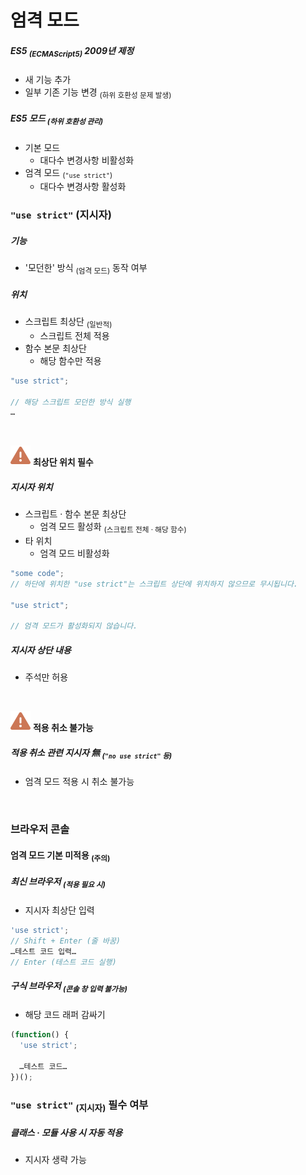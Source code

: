 엄격 모드
====

##### ES5 <sub>(ECMAScript5)</sub> 2009년 제정
- 새 기능 추가
- 일부 기존 기능 변경 <sub>(하위 호환성 문제 발생)</sub>

##### ES5 모드 <sub>(하위 호환성 관리)</sub>
- 기본 모드
  - 대다수 변경사항 비활성화
- 엄격 모드 <sub>(`"use strict"`)</sub>
  - 대다수 변경사항 활성화

### `"use strict"` <subP>(지시자)</subP>

##### 기능
- '모던한' 방식 <sub>(엄격 모드)</sub> 동작 여부

##### 위치
- 스크립트 최상단 <sub>(일반적)</sub>
  - 스크립트 전체 적용
- 함수 본문 최상단
  - 해당 함수만 적용
```javascript
"use strict";

// 해당 스크립트 모던한 방식 실행
…
```

<br />

<img src="../../images/commons/icons/triangle-exclamation-solid.svg" /> **최상단 위치 필수**

##### 지시자 위치
- 스크립트 · 함수 본문 최상단
  - 엄격 모드 활성화 <sub>(스크립트 전체 · 해당 함수)</sub>
- 타 위치
  - 엄격 모드 비활성화
```javascript
"some code";
// 하단에 위치한 "use strict"는 스크립트 상단에 위치하지 않으므로 무시됩니다.

"use strict";

// 엄격 모드가 활성화되지 않습니다.
```

##### 지시자 상단 내용
- 주석만 허용

<br />

<img src="../../images/commons/icons/triangle-exclamation-solid.svg" /> **적용 취소 불가능**

##### 적용 취소 관련 지시자 無 <sub>(`"no use strict"` 등)</sub>
- 엄격 모드 적용 시 취소 불가능

<br />

### 브라우저 콘솔

#### 엄격 모드 기본 미적용 <sub>(주의)</sub>

##### 최신 브라우저 <sub>(적용 필요 시)</sub>
- 지시자 최상단 입력
```javascript
'use strict';
// Shift + Enter (줄 바꿈)
…테스트 코드 입력…
// Enter (테스트 코드 실행)
```

##### 구식 브라우저 <sub>(콘솔 창 입력 불가능)</sub>
- 해당 코드 래퍼 감싸기
```javascript
(function() {
  'use strict';

  …테스트 코드…
})();
```

### `"use strict"` <sub>(지시자)</sub> 필수 여부

##### 클래스 · 모듈 사용 시 자동 적용
- 지시자 생략 가능
